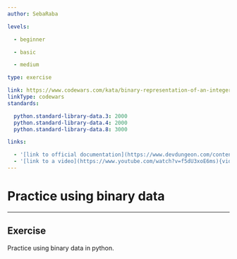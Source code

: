 ```yaml
---
author: SebaRaba

levels:

  - beginner

  - basic

  - medium

type: exercise 

link: https://www.codewars.com/kata/binary-representation-of-an-integer
linkType: codewars
standards:

  python.standard-library-data.3: 2000
  python.standard-library-data.4: 2000
  python.standard-library-data.8: 3000

links:

  - '[link to official documentation](https://www.devdungeon.com/content/working-binary-data-python){website}'
  - '[link to a video](https://www.youtube.com/watch?v=f5dU3xoE6ms){video}'
---
```


# Practice using binary data

---
## Exercise

Practice using binary data in python.

